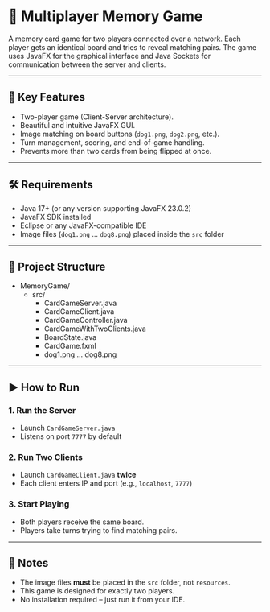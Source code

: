 # 🧠 Multiplayer Memory Game

A memory card game for two players connected over a network. Each player gets an identical board and tries to reveal matching pairs. 
The game uses JavaFX for the graphical interface and Java Sockets for communication between the server and clients.

---

## 🚀 Key Features

- Two-player game (Client-Server architecture).
- Beautiful and intuitive JavaFX GUI.
- Image matching on board buttons (`dog1.png`, `dog2.png`, etc.).
- Turn management, scoring, and end-of-game handling.
- Prevents more than two cards from being flipped at once.

---

## 🛠️ Requirements

- Java 17+ (or any version supporting JavaFX 23.0.2)
- JavaFX SDK installed
- Eclipse or any JavaFX-compatible IDE
- Image files (`dog1.png` ... `dog8.png`) placed inside the `src` folder

---

## 📁 Project Structure
- MemoryGame/
  - src/
    - CardGameServer.java  
    - CardGameClient.java  
    - CardGameController.java  
    - CardGameWithTwoClients.java  
    - BoardState.java  
    - CardGame.fxml  
    - dog1.png ... dog8.png

---

## ▶️ How to Run

### 1. Run the Server
- Launch `CardGameServer.java`
- Listens on port `7777` by default

### 2. Run Two Clients
- Launch `CardGameClient.java` **twice**
- Each client enters IP and port (e.g., `localhost`, `7777`)

### 3. Start Playing
- Both players receive the same board.
- Players take turns trying to find matching pairs.

---

## 📝 Notes

- The image files **must** be placed in the `src` folder, not `resources`.
- This game is designed for exactly two players.
- No installation required – just run it from your IDE.



